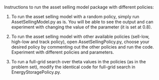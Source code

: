 Instructions to run the asset selling model package with different policies:

1. To run the asset selling model with a random policy, simply run AssetSellingModel.py as is. You will be able to see the output and can experiment with changing the value of the parameter (it is set at 0.8).

2. To run the asset selling model with other available policies (sell-low, high-low and track policy), open AssetSellingPolicy.py, choose your desired policy by commenting out the other policies and run the code. Experiment with different policies and parameters.

3. To run a full-grid search over theta values in the policies (as in the problem set), modify the identical code for full-grid search in EnergyStoragePolicy.py.

